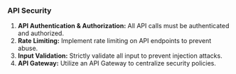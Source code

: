 ### API Security

1.  **API Authentication & Authorization:** All API calls must be authenticated and authorized.
2.  **Rate Limiting:** Implement rate limiting on API endpoints to prevent abuse.
3.  **Input Validation:** Strictly validate all input to prevent injection attacks.
4.  **API Gateway:** Utilize an API Gateway to centralize security policies.